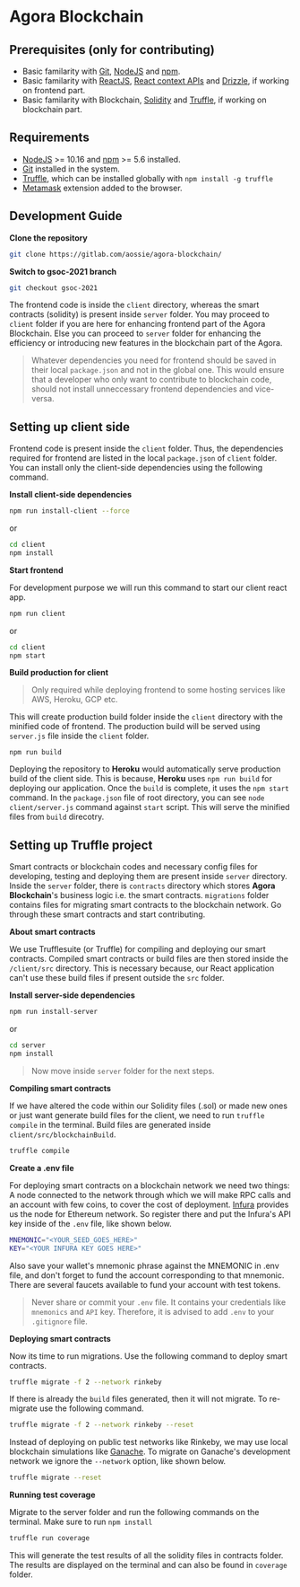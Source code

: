 # Agora Blockchain

## Prerequisites (only for contributing)

- Basic familarity with [Git](https://git-scm.com/), [NodeJS](https://nodejs.org/en) and [npm](https://www.npmjs.com/).
- Basic familarity with [ReactJS](https://reactjs.org/), [React context APIs](https://reactjs.org/docs/context.html) and [Drizzle](https://www.trufflesuite.com/drizzle), if working on frontend part.
- Basic familarity with Blockchain, [Solidity](https://docs.soliditylang.org/en/v0.8.6/) and [Truffle](https://www.trufflesuite.com/truffle), if working on blockchain part.

## Requirements

- [NodeJS](https://nodejs.org/en) >= 10.16 and [npm](https://www.npmjs.com/) >= 5.6 installed.
- [Git](https://git-scm.com/) installed in the system.
- [Truffle](https://www.trufflesuite.com/truffle), which can be installed globally with `npm install -g truffle`
- [Metamask](https://metamask.io) extension added to the browser.

## Development Guide

**Clone the repository**

```bash
git clone https://gitlab.com/aossie/agora-blockchain/
```

**Switch to gsoc-2021 branch**

```bash
git checkout gsoc-2021
```

The frontend code is inside the `client` directory, whereas the smart contracts (solidity) is present inside `server` folder. You may proceed to `client` folder if you are here for enhancing frontend part of the Agora Blockchain. Else you can proceed to `server` folder for enhancing the efficiency or introducing new features in the blockchain part of the Agora.

> Whatever dependencies you need for frontend should be saved in their local `package.json` and not in the global one. This would ensure that a developer who only want to contribute to blockchain code, should not install unneccessary frontend dependencies and vice-versa.

## Setting up client side

Frontend code is present inside the `client` folder. Thus, the dependencies required for frontend are listed in the local `package.json` of `client` folder. You can install only the client-side dependencies using the following command.

**Install client-side dependencies**

```bash
npm run install-client --force
```

or

```bash
cd client
npm install
```

**Start frontend**

For development purpose we will run this command to start our client react app.

```bash
npm run client
```

or

```bash
cd client
npm start
```

**Build production for client**

> Only required while deploying frontend to some hosting services like AWS, Heroku, GCP etc.

This will create production build folder inside the `client` directory with the minified code of frontend. The production build will be served using `server.js` file inside the `client` folder.

```
npm run build
```

Deploying the repository to **Heroku** would automatically serve production build of the client side. This is because, **Heroku** uses `npm run build` for deploying our application. Once the `build` is complete, it uses the `npm start` command. In the `package.json` file of root directory, you can see `node client/server.js` command against `start` script. This will serve the minified files from `build` direcotry.

## Setting up Truffle project

Smart contracts or blockchain codes and necessary config files for developing, testing and deploying them are present inside `server` directory. Inside the `server` folder, there is `contracts` directory which stores **Agora Blockchain**'s business logic i.e. the smart contracts. `migrations` folder contains files for migrating smart contracts to the blockchain network. Go through these smart contracts and start contributing.

**About smart contracts**

We use Trufflesuite (or Truffle) for compiling and deploying our smart contracts. Compiled smart contracts or build files are then stored inside the `/client/src` directory. This is necessary because, our React application can't use these build files if present outside the `src` folder.

**Install server-side dependencies**

```bash
npm run install-server
```

or

```bash
cd server
npm install
```

> Now move inside `server` folder for the next steps.

**Compiling smart contracts**

If we have altered the code within our Solidity files (.sol) or made new ones or just want generate build files for the client, we need to run `truffle compile` in the terminal. Build files are generated inside `client/src/blockchainBuild`.

```bash
truffle compile
```

**Create a .env file**

For deploying smart contracts on a blockchain network we need two things: A node connected to the network through which we will make RPC calls and an account with few coins, to cover the cost of deployment. [Infura](https://infura.io/) provides us the node for Ethereum network. So register there and put the Infura's API key inside of the `.env` file, like shown below.

```bash
MNEMONIC="<YOUR_SEED_GOES_HERE>"
KEY="<YOUR INFURA KEY GOES HERE>"
```

Also save your wallet's mnemonic phrase against the MNEMONIC in .env file, and don't forget to fund the account corresponding to that mnemonic. There are several faucets available to fund your account with test tokens.

> Never share or commit your `.env` file. It contains your credentials like `mnemonics` and `API` key. Therefore, it is advised to add `.env` to your `.gitignore` file.

**Deploying smart contracts**

Now its time to run migrations. Use the following command to deploy smart contracts.

```bash
truffle migrate -f 2 --network rinkeby
```

If there is already the `build` files generated, then it will not migrate. To re-migrate use the following command.

```bash
truffle migrate -f 2 --network rinkeby --reset
```

Instead of deploying on public test networks like Rinkeby, we may use local blockchain simulations like [Ganache](https://www.trufflesuite.com/ganache). To migrate on Ganache's development network we ignore the `--network` option, like shown below.

```bash
truffle migrate --reset
```

**Running test coverage**

Migrate to the server folder and run the following commands on the terminal. Make sure to run `npm install`

```bash
truffle run coverage
```

This will generate the test results of all the solidity files in contracts folder. The results are displayed on the terminal and can also be found in `coverage` folder.
